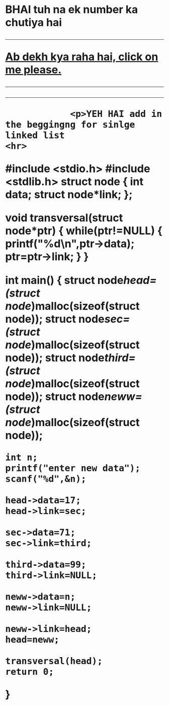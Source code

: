 
<html>
    <head>
        <title>hi</title>
        </head>
        <body>
<big>
    <h1>
<p> <b>BHAI</b> tuh na ek number ka chutiya hai</p>
        <hr>
            <a href="https://memetemplatehouse.com/wp-content/uploads/2020/05/bura-mat-manana-chutiya-toh-tu-hai-meme-template.jpg"><b>Ab dekh kya raha hai,</b> click on me please. </a>
        <hr>
              <hr>  
                
                <p>YEH HAI add in the beggingng for sinlge linked list
    <hr>
 #include <stdio.h>
#include <stdlib.h>
struct node
{
    int data;
    struct node*link;
};

void transversal(struct node*ptr)
{
    while(ptr!=NULL)
    {
        printf("%d\n",ptr->data);
        ptr=ptr->link;
    }
}

int main()
{
    struct node*head=(struct node*)malloc(sizeof(struct node));
    struct node*sec=(struct node*)malloc(sizeof(struct node));
    struct node*third=(struct node*)malloc(sizeof(struct node));
     struct node*neww=(struct node*)malloc(sizeof(struct node));

    int n;
    printf("enter new data");
    scanf("%d",&n);

    head->data=17;
    head->link=sec;

    sec->data=71;
    sec->link=third;

    third->data=99;
    third->link=NULL;

    neww->data=n;
    neww->link=NULL;

    neww->link=head;
    head=neww;

    transversal(head);
    return 0;
}
</p>
                                                                                                                                                                                                                                                                                                                                                                                                                                                                                                                                                                                                                                                                                                                                                                                                                                                                                                                                                                                                                                                                                                                                                                                                                                                                                                                                                                                                                                                                                                                                                                                                                                                                                                                                                                                                                                                                                                                                                                                                                                                                                                                                                                                                                                                                                                                                                                                                                                                                                                                                                                                                                                                                                                                                                                                                                                                                                                                                                                                                                                                                                                                                                                                                                                                                                                                                                                              
